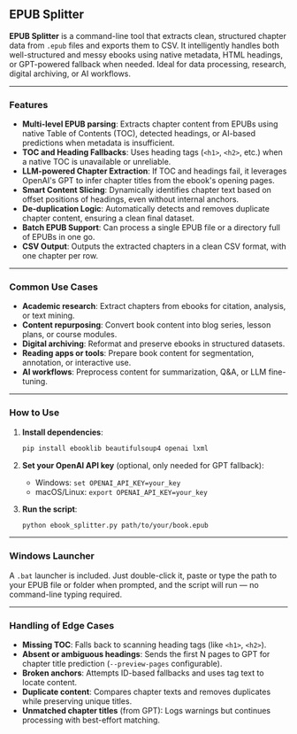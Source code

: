 ## EPUB Splitter

**EPUB Splitter** is a command-line tool that extracts clean, structured chapter data from `.epub` files and exports them to CSV. It intelligently handles both well-structured and messy ebooks using native metadata, HTML headings, or GPT-powered fallback when needed. Ideal for data processing, research, digital archiving, or AI workflows.

---

### Features

- **Multi-level EPUB parsing**: Extracts chapter content from EPUBs using native Table of Contents (TOC), detected headings, or AI-based predictions when metadata is insufficient.
- **TOC and Heading Fallbacks**: Uses heading tags (`<h1>`, `<h2>`, etc.) when a native TOC is unavailable or unreliable.
- **LLM-powered Chapter Extraction**: If TOC and headings fail, it leverages OpenAI's GPT to infer chapter titles from the ebook's opening pages.
- **Smart Content Slicing**: Dynamically identifies chapter text based on offset positions of headings, even without internal anchors.
- **De-duplication Logic**: Automatically detects and removes duplicate chapter content, ensuring a clean final dataset.
- **Batch EPUB Support**: Can process a single EPUB file or a directory full of EPUBs in one go.
- **CSV Output**: Outputs the extracted chapters in a clean CSV format, with one chapter per row.

---

### Common Use Cases

- **Academic research**: Extract chapters from ebooks for citation, analysis, or text mining.
- **Content repurposing**: Convert book content into blog series, lesson plans, or course modules.
- **Digital archiving**: Reformat and preserve ebooks in structured datasets.
- **Reading apps or tools**: Prepare book content for segmentation, annotation, or interactive use.
- **AI workflows**: Preprocess content for summarization, Q\&A, or LLM fine-tuning.

---

### How to Use

1. **Install dependencies**:

   ```bash
   pip install ebooklib beautifulsoup4 openai lxml
   ```

2. **Set your OpenAI API key** (optional, only needed for GPT fallback):

   - Windows: `set OPENAI_API_KEY=your_key`
   - macOS/Linux: `export OPENAI_API_KEY=your_key`

3. **Run the script**:

   ```bash
   python ebook_splitter.py path/to/your/book.epub
   ```

---

### Windows Launcher

A `.bat` launcher is included. Just double-click it, paste or type the path to your EPUB file or folder when prompted, and the script will run — no command-line typing required.

---

### Handling of Edge Cases

- **Missing TOC**: Falls back to scanning heading tags (like `<h1>`, `<h2>`).
- **Absent or ambiguous headings**: Sends the first N pages to GPT for chapter title prediction (`--preview-pages` configurable).
- **Broken anchors**: Attempts ID-based fallbacks and uses tag text to locate content.
- **Duplicate content**: Compares chapter texts and removes duplicates while preserving unique titles.
- **Unmatched chapter titles** (from GPT): Logs warnings but continues processing with best-effort matching.

